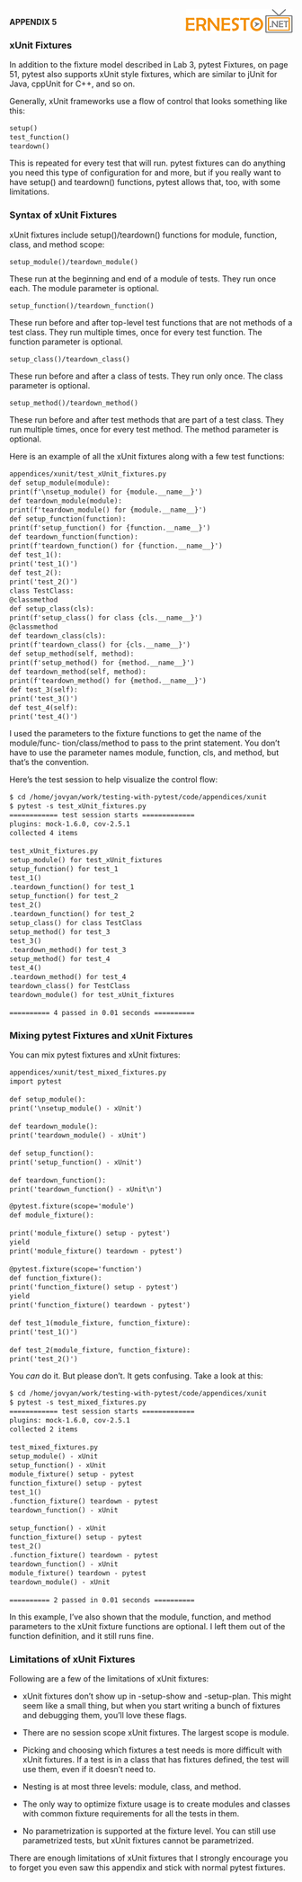 <img align="right" src="../logo.png">


**APPENDIX 5**

### xUnit Fixtures

In addition to the fixture model described in Lab 3, pytest Fixtures, on
page 51, pytest also supports xUnit style fixtures, which are similar to jUnit
for Java, cppUnit for C++, and so on.

Generally, xUnit frameworks use a flow of control that looks something
like this:

```
setup()
test_function()
teardown()
```

This is repeated for every test that will run. pytest fixtures can do anything you
need this type of configuration for and more, but if you really want to have setup()
and teardown() functions, pytest allows that, too, with some limitations.

### Syntax of xUnit Fixtures

xUnit fixtures include setup()/teardown() functions for module, function, class,
and method scope:

```
setup_module()/teardown_module()
```

These run at the beginning and end of a module of tests. They run once
each. The module parameter is optional.

```
setup_function()/teardown_function()
```
These run before and after top-level test functions that are not methods
of a test class. They run multiple times, once for every test function. The
function parameter is optional.

```
setup_class()/teardown_class()
```
These run before and after a class of tests. They run only once. The class
parameter is optional.

```
setup_method()/teardown_method()
```
These run before and after test methods that are part of a test class. They
run multiple times, once for every test method. The method parameter is
optional.


Here is an example of all the xUnit fixtures along with a few test functions:

```
appendices/xunit/test_xUnit_fixtures.py
def setup_module(module):
print(f'\nsetup_module() for {module.__name__}')
def teardown_module(module):
print(f'teardown_module() for {module.__name__}')
def setup_function(function):
print(f'setup_function() for {function.__name__}')
def teardown_function(function):
print(f'teardown_function() for {function.__name__}')
def test_1():
print('test_1()')
def test_2():
print('test_2()')
class TestClass:
@classmethod
def setup_class(cls):
print(f'setup_class() for class {cls.__name__}')
@classmethod
def teardown_class(cls):
print(f'teardown_class() for {cls.__name__}')
def setup_method(self, method):
print(f'setup_method() for {method.__name__}')
def teardown_method(self, method):
print(f'teardown_method() for {method.__name__}')
def test_3(self):
print('test_3()')
def test_4(self):
print('test_4()')
```

I used the parameters to the fixture functions to get the name of the module/func-
tion/class/method to pass to the print statement. You don’t have to use the
parameter names module, function, cls, and method, but that’s the convention.


Here’s the test session to help visualize the control flow:

```
$ cd /home/jovyan/work/testing-with-pytest/code/appendices/xunit
$ pytest -s test_xUnit_fixtures.py
============ test session starts =============
plugins: mock-1.6.0, cov-2.5.1
collected 4 items

test_xUnit_fixtures.py
setup_module() for test_xUnit_fixtures
setup_function() for test_1
test_1()
.teardown_function() for test_1
setup_function() for test_2
test_2()
.teardown_function() for test_2
setup_class() for class TestClass
setup_method() for test_3
test_3()
.teardown_method() for test_3
setup_method() for test_4
test_4()
.teardown_method() for test_4
teardown_class() for TestClass
teardown_module() for test_xUnit_fixtures

========== 4 passed in 0.01 seconds ==========
```

### Mixing pytest Fixtures and xUnit Fixtures

You can mix pytest fixtures and xUnit fixtures:

```
appendices/xunit/test_mixed_fixtures.py
import pytest

def setup_module():
print('\nsetup_module() - xUnit')

def teardown_module():
print('teardown_module() - xUnit')

def setup_function():
print('setup_function() - xUnit')

def teardown_function():
print('teardown_function() - xUnit\n')
```


```
@pytest.fixture(scope='module')
def module_fixture():

print('module_fixture() setup - pytest')
yield
print('module_fixture() teardown - pytest')

@pytest.fixture(scope='function')
def function_fixture():
print('function_fixture() setup - pytest')
yield
print('function_fixture() teardown - pytest')

def test_1(module_fixture, function_fixture):
print('test_1()')

def test_2(module_fixture, function_fixture):
print('test_2()')
```

You _can_ do it. But please don’t. It gets confusing. Take a look at this:

```
$ cd /home/jovyan/work/testing-with-pytest/code/appendices/xunit
$ pytest -s test_mixed_fixtures.py
============ test session starts =============
plugins: mock-1.6.0, cov-2.5.1
collected 2 items

test_mixed_fixtures.py
setup_module() - xUnit
setup_function() - xUnit
module_fixture() setup - pytest
function_fixture() setup - pytest
test_1()
.function_fixture() teardown - pytest
teardown_function() - xUnit

setup_function() - xUnit
function_fixture() setup - pytest
test_2()
.function_fixture() teardown - pytest
teardown_function() - xUnit
module_fixture() teardown - pytest
teardown_module() - xUnit

========== 2 passed in 0.01 seconds ==========
```

In this example, I’ve also shown that the module, function, and method parameters
to the xUnit fixture functions are optional. I left them out of the function
definition, and it still runs fine.


### Limitations of xUnit Fixtures

Following are a few of the limitations of xUnit fixtures:

- xUnit fixtures don’t show up in -setup-show and -setup-plan. This might seem
    like a small thing, but when you start writing a bunch of fixtures and
    debugging them, you’ll love these flags.

- There are no session scope xUnit fixtures. The largest scope is module.

- Picking and choosing which fixtures a test needs is more difficult with
    xUnit fixtures. If a test is in a class that has fixtures defined, the test will
    use them, even if it doesn’t need to.

- Nesting is at most three levels: module, class, and method.

- The only way to optimize fixture usage is to create modules and classes
    with common fixture requirements for all the tests in them.

- No parametrization is supported at the fixture level. You can still use
    parametrized tests, but xUnit fixtures cannot be parametrized.

There are enough limitations of xUnit fixtures that I strongly encourage you
to forget you even saw this appendix and stick with normal pytest fixtures.


